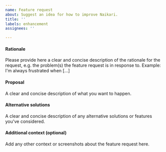 ```yaml
---
name: Feature request
about: Suggest an idea for how to improve Naikari.
title: ''
labels: enhancement
assignees: ''

---
```


#### Rationale
Please provide here a clear and concise description of the rationale for the request, e.g. the problem(s) the feature request is in response to. Example: I'm always frustrated when [...]

#### Proposal
A clear and concise description of what you want to happen.

#### Alternative solutions
A clear and concise description of any alternative solutions or features you've considered.

#### Additional context (optional)
Add any other context or screenshots about the feature request here.
